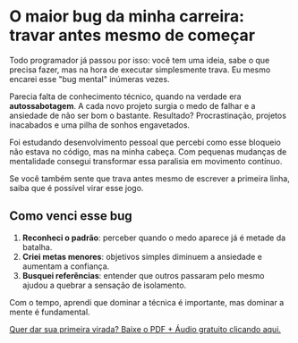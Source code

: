 # O maior bug da minha carreira: travar antes mesmo de começar

Todo programador já passou por isso: você tem uma ideia, sabe o que precisa fazer, mas na hora de executar simplesmente trava. Eu mesmo encarei esse "bug mental" inúmeras vezes.

Parecia falta de conhecimento técnico, quando na verdade era **autossabotagem**. A cada novo projeto surgia o medo de falhar e a ansiedade de não ser bom o bastante. Resultado? Procrastinação, projetos inacabados e uma pilha de sonhos engavetados.

Foi estudando desenvolvimento pessoal que percebi como esse bloqueio não estava no código, mas na minha cabeça. Com pequenas mudanças de mentalidade consegui transformar essa paralisia em movimento contínuo.

Se você também sente que trava antes mesmo de escrever a primeira linha, saiba que é possível virar esse jogo.

## Como venci esse bug

1. **Reconheci o padrão**: perceber quando o medo aparece já é metade da batalha.
2. **Criei metas menores**: objetivos simples diminuem a ansiedade e aumentam a confiança.
3. **Busquei referências**: entender que outros passaram pelo mesmo ajudou a quebrar a sensação de isolamento.

Com o tempo, aprendi que dominar a técnica é importante, mas dominar a mente é fundamental.

[Quer dar sua primeira virada? Baixe o PDF + Áudio gratuito clicando aqui.](/desbloqueio)
